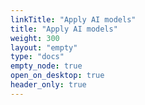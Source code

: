```yaml
---
linkTitle: "Apply AI models"
title: "Apply AI models"
weight: 300
layout: "empty"
type: "docs"
empty_node: true
open_on_desktop: true
header_only: true
---
```

